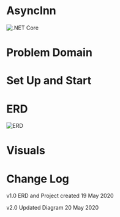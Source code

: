 # AsyncInn
![.NET Core](https://github.com/mrsantons/AsyncInn/workflows/.NET%20Core/badge.svg?branch=master)

# Problem Domain


# Set Up and Start

# ERD
![ERD](https://github.com/mrsantons/AsyncInn/blob/master/Visuals/AsyncInn.png)

# Visuals


# Change Log
v1.0 ERD and Project created 19 May 2020

v2.0 Updated Diagram 20 May 2020

